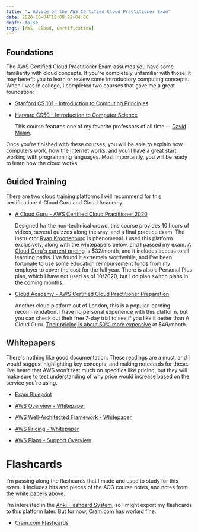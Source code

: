 ```yaml
---
title: "☁️ Advice on the AWS Certified Cloud Practitioner Exam"
date: 2020-10-04T19:08:22-04:00
draft: false
tags: [AWS, Cloud, Certification]
---
```


## Foundations

The AWS Certified Cloud Practitioner Exam assumes you have some familiarity with cloud concepts. If you're completely unfamiliar with those, it may benefit you to learn or review some introductory computing concepts. When I was in college, I completed two courses that gave me a great foundation:

* [Stanford CS 101 - Introduction to Computing Principles](https://web.stanford.edu/class/cs101/)
* [Harvard CS50 - Introduction to Computer Science](https://online-learning.harvard.edu/course/cs50-introduction-computer-science?delta=0)
    
    This course features one of my favorite professors of all time -- [David Malan](https://www.newyorker.com/news/our-local-correspondents/how-harvards-star-computer-science-professor-built-a-distance-learning-empire).

Once you're finished with these courses, you will be able to explain how computers work, how the Internet works, and you'll have a great start working with programming languages. Most importantly, you will be ready to learn how the cloud works. 

## Guided Training

There are two cloud training platforms I will recommend for this certification: A Cloud Guru and Cloud Academy. 

* [A Cloud Guru - AWS Certified Cloud Practitioner 2020](https://acloud.guru/learn/aws-certified-cloud-practitioner)
    
    Designed for the non-technical crowd, this course provides 10 hours of videos, several quizzes along the way, and a final practice exam. The instructor [Ryan Kroonenburg](https://aws.amazon.com/developer/community/heroes/ryan-kroonenburg/) is phenomenal. I used this platform exclusively, along with the whitepapers below, and I passed my exam. [A Cloud Guru's current pricing](https://acloudguru.com/pricing) is $32/month, and it includes access to all learning paths. I've found it extremely worthwhile, and I've been fortunate to use some education reimbursement funds from my employer to cover the cost for the full year. There is also a Personal Plus plan, which I have not used as of 10/2020, but I do plan switch plans in the coming months.

* [Cloud Academy - AWS Certified Cloud Practitioner Preparation](https://cloudacademy.com/learning-paths/cloud-academy-cloud-practitioner-certification-preparation-for-aws-180/)
    
    Another cloud platform out of London, this is a popular learning recommendation. I have no personal experience with this platform, but you can check out their free 7-day trial to see if you like it better than A Cloud Guru. [Their pricing is about 50% more expensive](https://cloudacademy.com/pricing/?direct=true) at $49/month.

## Whitepapers

There's nothing like good documentation. These readings are a must, and I would suggest highlighting key concepts, and making notecards for these. I've heard that AWS won't test much on specifics like pricing, but they will make sure to test understanding of why price would increase based on the service you're using.


* [Exam Blueprint](https://d1.awsstatic.com/training-and-certification/Docs%20-%20Cloud%20Practitioner/AWS_Certified_Cloud_Practitioner_beta_exam%20guide_FINAL.PDF)  

* [AWS Overview - Whitepaper](https://d0.awsstatic.com/whitepapers/aws-overview.pdf)  

* [AWS Well-Architected Framework - Whitepaper](https://d1.awsstatic.com/whitepapers/architecture/AWS_Well-Architected_Framework.pdf)  

* [AWS Pricing - Whitepaper](https://d0.awsstatic.com/whitepapers/aws_pricing_overview.pdf)  

* [AWS Plans - Support Overview](https://aws.amazon.com/premiumsupport/plans/)


# Flashcards

I'm passing along the flashcards that I made and used to study for this exam. It includes bits and pieces of the ACG course notes, and notes from the white papers above.

I'm interested in the [Anki Flashcard System](https://apps.ankiweb.net/), so I might export my flashcards to this platform later. But for now, Cram.com has worked fine.

* [Cram.com Flashcards](https://www.cram.com/flashcards/aws-certification-exam-prep-10974897)

